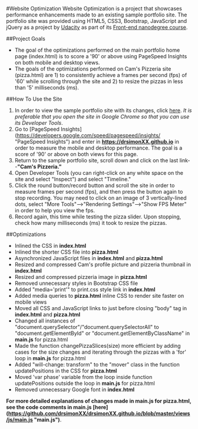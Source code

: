 #Website Optimization
Website Optimization is a project that showcases performance enhancements made to an existing sample portfolio site. The portfolio site was provided using HTML5, CSS3, Bootstrap, JavaScript and jQuery as a project by [Udacity](http://www.udacity.com "Udacity") as part of its [Front-end nanodegree course](https://www.udacity.com/course/front-end-web-developer-nanodegree--nd001 "Udacity Front-End Nanodegree"). 

##Project Goals
- The goal of the optimizations performed on the main portfolio home page (index.html) is to score a '90' or above using PageSpeed Insights on both mobile and desktop views. 
- The goals of the optimizations performed on Cam's Pizzeria site (pizza.html) are 1) to consistently achieve a frames per second (fps) of '60' while scrolling through the site and 2) to resize the pizzas in less than '5' milliseconds (ms). 

##How To Use the Site
1. In order to view the sample portfolio site with its changes, click [here](https://drsimonxx.github.io/ "Danielle R. Simon's Website Optimization"). *It is preferable that you open the site in Google Chrome so that you can use its Developer Tools*. 
2. Go to [PageSpeed Insights] (https://developers.google.com/speed/pagespeed/insights/ "PageSpeed Insights") and enter in **https://drsimonXX.github.io** in order to measure the mobile and desktop performance. The goal is a score of '90' or above on both views for this page. 
3. Return to the sample portfolio site, scroll down and click on the last link--**"Cam's Pizzeria."** 
4. Open Developer Tools (you can right-click on any white space on the site and select "Inspect") and select "Timeline." 
5. Click the round button/record button and scroll the site in order to measure frames per second (fps), and then press the button again to stop recording. You may need to click on an image of 3 vertically-lined dots, select "More Tools"-->"Rendering Settings"-->"Show FPS Meter" in order to help you view the fps. 
6. Record again, this time while testing the pizza slider. Upon stopping, check how many milliseconds (ms) it took to resize the pizzas.

##Optimizations
- Inlined the CSS in **index.html**
- Inlined the shorter CSS file into **pizza.html**
- Asynchronized JavaScript files in **index.html** and **pizza.html**
- Resized and compressed Cam's profile picture and pizzeria thumbnail in **index.html**
- Resized and compressed pizzeria image in **pizza.html**
- Removed unnecessary styles in Bootstrap CSS file
- Added "media='print'" to print.css style link in **index.html**
- Added media queries to **pizza.html** inline CSS to render site faster on mobile views
- Moved all CSS and JavaScript links to just before closing "body" tag in **index.html** and **pizza.html**
- Changed all instances of "document.querySelector"/"document.querySelectorAll" to "document.getElementById" or "document.getElementByClassName" in **main.js** for pizza.html
- Made the function changePizzaSlices(size) more efficient by adding cases for the size changes and iterating through the pizzas with a 'for' loop in **main.js** for pizza.html
- Added "will-change: transform" to the "mover" class in the function updatePositions in the CSS for **pizza.html**
- Moved 'var phase' variable from the loop inside function updatePositions outside the loop in **main.js** for pizza.html
- Removed unnecessary Google font in **index.html**

**For more detailed explanations of changes made in main.js for pizza.html, see the code comments in main.js [here] (https://github.com/drsimonXX/drsimonXX.github.io/blob/master/views/js/main.js "main.js")**.
